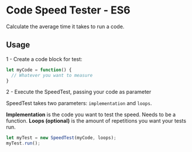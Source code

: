 # Code Speed Tester - ES6
Calculate the average time it takes to run a code.

## Usage

1 - Create a code block for test:

```javascript
let myCode = function() {
  // Whatever you want to measure
}
```

2 - Execute the SpeedTest, passing your code as parameter

SpeedTest takes two parameters: `implementation` and `loops`.

**Implementation** is the code you want to test the speed. Needs to be a function.
**Loops (optional)** is the amount of repetitions you want your tests run.

```javascript
let myTest = new SpeedTest(myCode, loops);
myTest.run();
```
